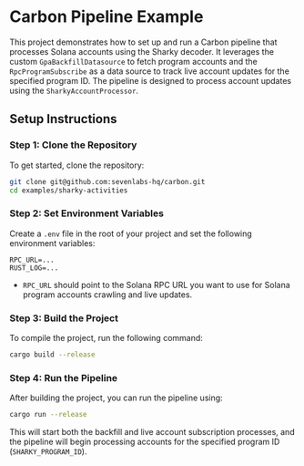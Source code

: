 # Carbon Pipeline Example

This project demonstrates how to set up and run a Carbon pipeline that processes Solana accounts using the Sharky decoder. It leverages the custom `GpaBackfillDatasource` to fetch program accounts and the `RpcProgramSubscribe` as a data source to track live account updates for the specified program ID. The pipeline is designed to process account updates using the `SharkyAccountProcessor`.

## Setup Instructions

### Step 1: Clone the Repository

To get started, clone the repository:

```sh
git clone git@github.com:sevenlabs-hq/carbon.git
cd examples/sharky-activities
```

### Step 2: Set Environment Variables

Create a `.env` file in the root of your project and set the following environment variables:

```env
RPC_URL=...
RUST_LOG=...
```

- `RPC_URL` should point to the Solana RPC URL you want to use for Solana program accounts crawling and live updates.

### Step 3: Build the Project

To compile the project, run the following command:

```sh
cargo build --release
```

### Step 4: Run the Pipeline

After building the project, you can run the pipeline using:

```sh
cargo run --release
```

This will start both the backfill and live account subscription processes, and the pipeline will begin processing accounts for the specified program ID (`SHARKY_PROGRAM_ID`).
